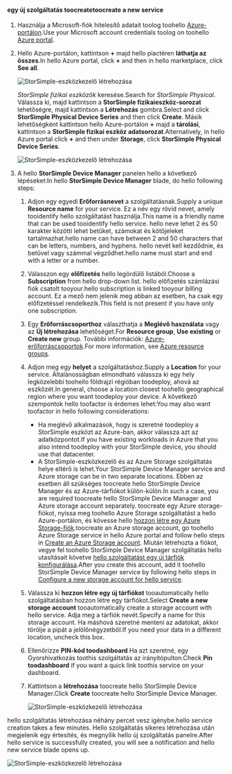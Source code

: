 <!--author=alkohli last changed:02/10/2017-->


#### <a name="toocreate-a-new-service"></a><span data-ttu-id="8c0ea-101">egy új szolgáltatás toocreate</span><span class="sxs-lookup"><span data-stu-id="8c0ea-101">toocreate a new service</span></span>

1. <span data-ttu-id="8c0ea-102">Használja a Microsoft-fiók hitelesítő adatait toolog toohello [Azure-portálon](https://portal.azure.com/).</span><span class="sxs-lookup"><span data-stu-id="8c0ea-102">Use your Microsoft account credentials toolog on toohello [Azure portal](https://portal.azure.com/).</span></span>

2. <span data-ttu-id="8c0ea-103">Hello Azure-portálon, kattintson  **+**  majd hello piactéren **láthatja az összes**.</span><span class="sxs-lookup"><span data-stu-id="8c0ea-103">In hello Azure portal, click **+** and then in hello marketplace, click **See all**.</span></span>

    ![StorSimple-eszközkezelő létrehozása](./media/storsimple-8000-create-new-service/createssdevman1.png)

    <span data-ttu-id="8c0ea-105">_StorSimple fizikai eszközök_ keresése.</span><span class="sxs-lookup"><span data-stu-id="8c0ea-105">Search for _StorSimple Physical_.</span></span> <span data-ttu-id="8c0ea-106">Válassza ki, majd kattintson a **StorSimple fizikaieszköz-sorozat** lehetőségre, majd kattintson a **Létrehozás** gombra.</span><span class="sxs-lookup"><span data-stu-id="8c0ea-106">Select and click **StorSimple Physical Device Series** and then click **Create**.</span></span> <span data-ttu-id="8c0ea-107">Másik lehetőségként kattintson hello Azure-portálon  **+**  majd a **tárolási**, kattintson a **StorSimple fizikai eszköz adatsorozat**.</span><span class="sxs-lookup"><span data-stu-id="8c0ea-107">Alternatively, in hello Azure portal click **+** and then under **Storage**, click **StorSimple Physical Device Series**.</span></span>

    ![StorSimple-eszközkezelő létrehozása](./media/storsimple-8000-create-new-service/createssdevman11.png)

3. <span data-ttu-id="8c0ea-109">A hello **StorSimple Device Manager** panelen hello a következő lépéseket:</span><span class="sxs-lookup"><span data-stu-id="8c0ea-109">In hello **StorSimple Device Manager** blade, do hello following steps:</span></span>
   
   1. <span data-ttu-id="8c0ea-110">Adjon egy egyedi **Erőforrásnevet** a szolgáltatásnak.</span><span class="sxs-lookup"><span data-stu-id="8c0ea-110">Supply a unique **Resource name** for your service.</span></span> <span data-ttu-id="8c0ea-111">Ez a név egy rövid nevet, amely tooidentify hello szolgáltatást használja.</span><span class="sxs-lookup"><span data-stu-id="8c0ea-111">This name is a friendly name that can be used tooidentify hello service.</span></span> <span data-ttu-id="8c0ea-112">hello neve lehet 2 és 50 karakter közötti lehet betűket, számokat és kötőjeleket tartalmazhat.</span><span class="sxs-lookup"><span data-stu-id="8c0ea-112">hello name can have between 2 and 50 characters that can be letters, numbers, and hyphens.</span></span> <span data-ttu-id="8c0ea-113">hello nevét kell kezdődnie, és betűvel vagy számmal végződhet.</span><span class="sxs-lookup"><span data-stu-id="8c0ea-113">hello name must start and end with a letter or a number.</span></span>

   2. <span data-ttu-id="8c0ea-114">Válasszon egy **előfizetés** hello legördülő listából.</span><span class="sxs-lookup"><span data-stu-id="8c0ea-114">Choose a **Subscription** from hello drop-down list.</span></span> <span data-ttu-id="8c0ea-115">hello előfizetés számlázási fiók csatolt tooyour.</span><span class="sxs-lookup"><span data-stu-id="8c0ea-115">hello subscription is linked tooyour billing account.</span></span> <span data-ttu-id="8c0ea-116">Ez a mező nem jelenik meg abban az esetben, ha csak egy előfizetéssel rendelkezik.</span><span class="sxs-lookup"><span data-stu-id="8c0ea-116">This field is not present if you have only one subscription.</span></span>

   3. <span data-ttu-id="8c0ea-117">Egy **Erőforráscsoporthoz** választhatja a **Meglévő használata** vagy az **Új létrehozása** lehetőséget.</span><span class="sxs-lookup"><span data-stu-id="8c0ea-117">For **Resource group**, **Use existing** or **Create new** group.</span></span> <span data-ttu-id="8c0ea-118">További információk: [Azure-erőforráscsoportok](https://azure.microsoft.com/documentation/articles/virtual-machines-windows-infrastructure-resource-groups-guidelines/).</span><span class="sxs-lookup"><span data-stu-id="8c0ea-118">For more information, see [Azure resource groups](https://azure.microsoft.com/documentation/articles/virtual-machines-windows-infrastructure-resource-groups-guidelines/).</span></span>
   
   4. <span data-ttu-id="8c0ea-119">Adjon meg egy **helyet** a szolgáltatáshoz.</span><span class="sxs-lookup"><span data-stu-id="8c0ea-119">Supply a **Location** for your service.</span></span> <span data-ttu-id="8c0ea-120">Általánosságban elmondható válassza ki egy hely legközelebbi toohello földrajzi régióban toodeploy, ahová az eszközét.</span><span class="sxs-lookup"><span data-stu-id="8c0ea-120">In general, choose a location closest toohello geographical region where you want toodeploy your device.</span></span> <span data-ttu-id="8c0ea-121">A következő szempontok hello toofactor is érdemes lehet:</span><span class="sxs-lookup"><span data-stu-id="8c0ea-121">You may also want toofactor in hello following considerations:</span></span> 
      
      * <span data-ttu-id="8c0ea-122">Ha meglévő alkalmazások, hogy is szeretné toodeploy a StorSimple eszközt az Azure-ban, akkor válassza azt az adatközpontot.</span><span class="sxs-lookup"><span data-stu-id="8c0ea-122">If you have existing workloads in Azure that you also intend toodeploy with your StorSimple device, you should use that datacenter.</span></span>
      * <span data-ttu-id="8c0ea-123">A StorSimple-eszközkezelő és az Azure Storage szolgáltatás helye eltérő is lehet.</span><span class="sxs-lookup"><span data-stu-id="8c0ea-123">Your StorSimple Device Manager service and Azure storage can be in two separate locations.</span></span> <span data-ttu-id="8c0ea-124">Ebben az esetben áll szükséges toocreate hello StorSimple Device Manager és az Azure-tárfiókot külön-külön.</span><span class="sxs-lookup"><span data-stu-id="8c0ea-124">In such a case, you are required toocreate hello StorSimple Device Manager and Azure storage account separately.</span></span> <span data-ttu-id="8c0ea-125">toocreate egy Azure storage-fiókot, nyissa meg toohello Azure Storage szolgáltatást a hello Azure-portálon, és kövesse hello [hozzon létre egy Azure Storage-fiók](../articles/storage/common/storage-create-storage-account.md#create-a-storage-account).</span><span class="sxs-lookup"><span data-stu-id="8c0ea-125">toocreate an Azure storage account, go toohello Azure Storage service in hello Azure portal and follow hello steps in [Create an Azure Storage account](../articles/storage/common/storage-create-storage-account.md#create-a-storage-account).</span></span> <span data-ttu-id="8c0ea-126">Miután létrehozta a fiókot, vegye fel toohello StorSimple Device Manager szolgáltatás hello utasításait követve [hello szolgáltatást egy új tárfiók konfigurálása](../articles/storsimple/storsimple-8000-deployment-walkthrough-u2.md#configure-a-new-storage-account-for-the-service).</span><span class="sxs-lookup"><span data-stu-id="8c0ea-126">After you create this account, add it toohello StorSimple Device Manager service by following hello steps in [Configure a new storage account for hello service](../articles/storsimple/storsimple-8000-deployment-walkthrough-u2.md#configure-a-new-storage-account-for-the-service).</span></span>

   5. <span data-ttu-id="8c0ea-127">Válassza ki **hozzon létre egy új tárfiókot** tooautomatically hello szolgáltatásban hozzon létre egy tárfiókot.</span><span class="sxs-lookup"><span data-stu-id="8c0ea-127">Select **Create a new storage account** tooautomatically create a storage account with hello service.</span></span> <span data-ttu-id="8c0ea-128">Adja meg a tárfiók nevét.</span><span class="sxs-lookup"><span data-stu-id="8c0ea-128">Specify a name for this storage account.</span></span> <span data-ttu-id="8c0ea-129">Ha máshová szeretné menteni az adatokat, akkor törölje a pipát a jelölőnégyzetből.</span><span class="sxs-lookup"><span data-stu-id="8c0ea-129">If you need your data in a different location, uncheck this box.</span></span>

   6. <span data-ttu-id="8c0ea-130">Ellenőrizze **PIN-kód toodashboard** Ha azt szeretné, egy Gyorshivatkozás toothis szolgáltatás az irányítópulton.</span><span class="sxs-lookup"><span data-stu-id="8c0ea-130">Check **Pin toodashboard** if you want a quick link toothis service on your dashboard.</span></span>
      
   7. <span data-ttu-id="8c0ea-131">Kattintson a **létrehozása** toocreate hello StorSimple Device Manager.</span><span class="sxs-lookup"><span data-stu-id="8c0ea-131">Click **Create** toocreate hello StorSimple Device Manager.</span></span>

       ![StorSimple-eszközkezelő létrehozása](./media/storsimple-8000-create-new-service/createssdevman2.png)
   
<span data-ttu-id="8c0ea-133">hello szolgáltatás létrehozása néhány percet vesz igénybe.</span><span class="sxs-lookup"><span data-stu-id="8c0ea-133">hello service creation takes a few minutes.</span></span> <span data-ttu-id="8c0ea-134">Hello szolgáltatás sikeres létrehozása után megjelenik egy értesítés, és megnyílik hello új szolgáltatás panelre.</span><span class="sxs-lookup"><span data-stu-id="8c0ea-134">After hello service is successfully created, you will see a notification and hello new service blade opens up.</span></span>
   
![StorSimple-eszközkezelő létrehozása](./media/storsimple-8000-create-new-service/createssdevman5.png)


